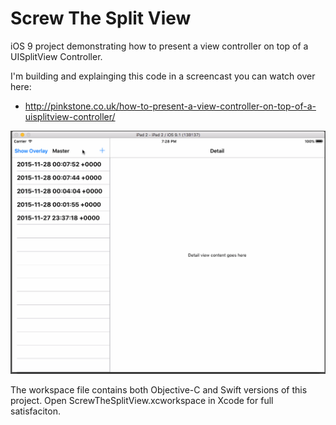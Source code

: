 # Screw The Split View

iOS 9 project demonstrating how to present a view controller on top of a UISplitView Controller.

I'm building and explainging this code in a screencast you can watch over here:

 * http://pinkstone.co.uk/how-to-present-a-view-controller-on-top-of-a-uisplitview-controller/

![Screw-The-Split-View](https://raw.githubusercontent.com/versluis/Screw-The-Split-View/master/ScrewTheSplitView/SplitViewDemo.gif)

The workspace file contains both Objective-C and Swift versions of this project. Open ScrewTheSplitView.xcworkspace in Xcode for full satisfaciton. 
